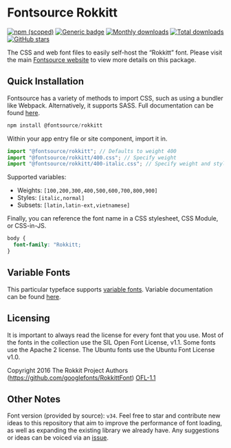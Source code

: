# Fontsource Rokkitt

[![npm (scoped)](https://img.shields.io/npm/v/@fontsource/rokkitt?color=brightgreen)](https://www.npmjs.com/package/@fontsource/rokkitt) [![Generic badge](https://img.shields.io/badge/fontsource-passing-brightgreen)](https://github.com/fontsource/fontsource) [![Monthly downloads](https://badgen.net/npm/dm/@fontsource/rokkitt)](https://github.com/fontsource/fontsource) [![Total downloads](https://badgen.net/npm/dt/@fontsource/rokkitt)](https://github.com/fontsource/fontsource) [![GitHub stars](https://img.shields.io/github/stars/fontsource/fontsource.svg?style=social&label=Star)](https://github.com/fontsource/fontsource/stargazers)

The CSS and web font files to easily self-host the “Rokkitt” font. Please visit the main [Fontsource website](https://fontsource.org/fonts/rokkitt) to view more details on this package.

## Quick Installation

Fontsource has a variety of methods to import CSS, such as using a bundler like Webpack. Alternatively, it supports SASS. Full documentation can be found [here](https://fontsource.org/docs/getting-started/introduction).

```javascript
npm install @fontsource/rokkitt
```

Within your app entry file or site component, import it in.

```javascript
import "@fontsource/rokkitt"; // Defaults to weight 400
import "@fontsource/rokkitt/400.css"; // Specify weight
import "@fontsource/rokkitt/400-italic.css"; // Specify weight and style

```

Supported variables:
- Weights: `[100,200,300,400,500,600,700,800,900]`
- Styles: `[italic,normal]`
- Subsets: `[latin,latin-ext,vietnamese]`

Finally, you can reference the font name in a CSS stylesheet, CSS Module, or CSS-in-JS.

```css
body {
  font-family: "Rokkitt;
}
```

## Variable Fonts

This particular typeface supports [variable fonts](https://developer.mozilla.org/en-US/docs/Web/CSS/CSS_Fonts/Variable_Fonts_Guide).
Variable documentation can be found [here](https://fontsource.org/docs/getting-started/variable).

## Licensing
It is important to always read the license for every font that you use.
Most of the fonts in the collection use the SIL Open Font License, v1.1. Some fonts use the Apache 2 license. The Ubuntu fonts use the Ubuntu Font License v1.0.

Copyright 2016 The Rokkit Project Authors (https://github.com/googlefonts/RokkittFont)
[OFL-1.1](http://scripts.sil.org/OFL)

## Other Notes
Font version (provided by source): `v34`.
Feel free to star and contribute new ideas to this repository that aim to improve the performance of font loading, as well as expanding the existing library we already have. Any suggestions or ideas can be voiced via an [issue](https://github.com/fontsource/fontsource/issues).